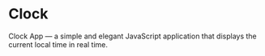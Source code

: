 # Clock
Clock App — a simple and elegant JavaScript application that displays the current local time in real time.
